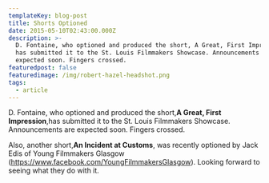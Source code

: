 ```yaml
---
templateKey: blog-post
title: Shorts Optioned
date: 2015-05-10T02:43:00.000Z
description: >-
  D. Fontaine, who optioned and produced the short, A Great, First Impression,
  has submitted it to the St. Louis Filmmakers Showcase. Announcements are
  expected soon. Fingers crossed.
featuredpost: false
featuredimage: /img/robert-hazel-headshot.png
tags:
  - article
---
```

D. Fontaine, who optioned and produced the short,**A Great, First Impression**,has submitted it to the St. Louis Filmmakers Showcase. Announcements are expected soon. Fingers crossed.

Also, another short,**An Incident at Customs**, was recently optioned by Jack Edis of Young Filmmakers Glasgow (<https://www.facebook.com/YoungFilmmakersGlasgow>). Looking forward to seeing what they do with it.
